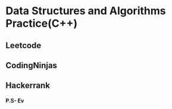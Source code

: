 # Data Structures and Algorithms Practice(C++)

## Leetcode 
## CodingNinjas
## Hackerrank


#### P.S- Ev
